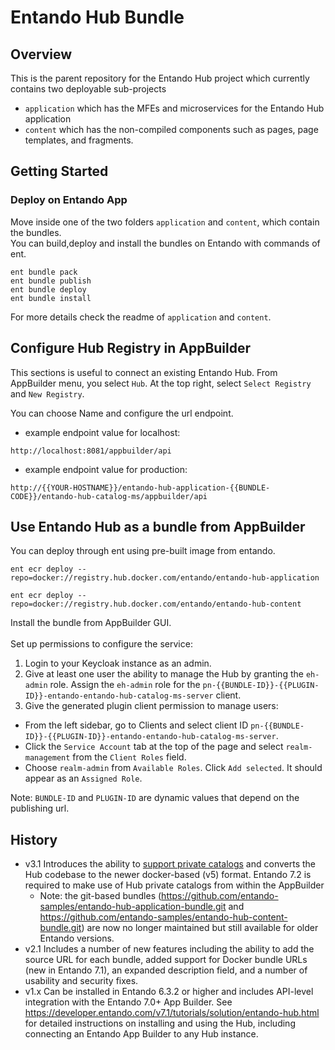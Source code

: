 # Entando Hub Bundle

## Overview
This is the parent repository for the Entando Hub project which currently contains two deployable sub-projects
* `application` which has the MFEs and microservices for the Entando Hub application
* `content` which has the non-compiled components such as pages, page templates, and fragments.

## Getting Started

### Deploy on Entando App

Move inside one of the two folders `application` and `content`, which contain the bundles.<br/>
You can build,deploy and install the bundles on Entando with commands of ent.

```
ent bundle pack
ent bundle publish
ent bundle deploy
ent bundle install
```

For more details check the readme of `application` and `content`.

## Configure Hub Registry in AppBuilder
This sections is useful to connect an existing Entando Hub.
From AppBuilder menu, you select `Hub`. At the top right, select `Select Registry` and `New Registry`.

You can choose Name and configure the url endpoint.

* example endpoint value for localhost:

```
http://localhost:8081/appbuilder/api
```

* example endpoint value for production: 

```
http://{{YOUR-HOSTNAME}}/entando-hub-application-{{BUNDLE-CODE}}/entando-hub-catalog-ms/appbuilder/api
```


## Use Entando Hub as a bundle from AppBuilder

You can deploy through ent using pre-built image from entando.

```
ent ecr deploy --repo=docker://registry.hub.docker.com/entando/entando-hub-application

ent ecr deploy --repo=docker://registry.hub.docker.com/entando/entando-hub-content
```

Install the bundle from AppBuilder GUI. <br><br>
Set up permissions to configure the service:

1. Login to your Keycloak instance as an admin.
2. Give at least one user the ability to manage the Hub by granting the `eh-admin` role. Assign the `eh-admin` role for the `pn-{{BUNDLE-ID}}-{{PLUGIN-ID}}-entando-entando-hub-catalog-ms-server` client.
3. Give the generated plugin client permission to manage users:
*  From the left sidebar, go to Clients and select client ID `pn-{{BUNDLE-ID}}-{{PLUGIN-ID}}-entando-entando-hub-catalog-ms-server`.
* Click the `Service Account` tab at the top of the page and select `realm-management` from the `Client Roles` field.
* Choose `realm-admin` from `Available Roles`. Click `Add selected`. It should appear as an `Assigned Role`.

Note: `BUNDLE-ID` and `PLUGIN-ID` are dynamic values that depend on the publishing url.


## History
* v3.1 Introduces the ability to [support private catalogs](https://developer.entando.com/v7.2/tutorials/solution/entando-hub.html#create-a-private-catalog) and converts the Hub codebase to the newer docker-based (v5) format. Entando 7.2 is required to make use of Hub private catalogs from within the AppBuilder
  * Note: the git-based bundles (https://github.com/entando-samples/entando-hub-application-bundle.git and https://github.com/entando-samples/entando-hub-content-bundle.git) are now no longer maintained but still available for older Entando versions.
* v2.1 Includes a number of new features including the ability to add the source URL for each bundle, added support for Docker bundle URLs (new in Entando 7.1), an expanded description field, and a number of usability and security fixes. 
* v1.x Can be installed in Entando 6.3.2 or higher and includes API-level integration with the Entando 7.0+ App Builder. See https://developer.entando.com/v7.1/tutorials/solution/entando-hub.html for detailed instructions on installing and using the Hub, including connecting an Entando App Builder to any Hub instance.
